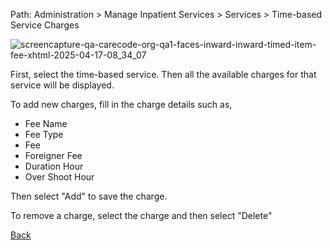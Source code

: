 Path: Administration > Manage Inpatient Services > Services > Time-based Service Charges

![screencapture-qa-carecode-org-qa1-faces-inward-inward-timed-item-fee-xhtml-2025-04-17-08_34_07](https://github.com/user-attachments/assets/6f919aa6-e9e5-4921-b60e-cad8b7f6a332)

First, select the time-based service. Then all the available charges for that service will be displayed.

To add new charges, fill in the charge details such as,
* Fee Name
* Fee Type
* Fee
* Foreigner Fee
* Duration Hour
* Over Shoot Hour

Then select "Add" to save the charge.

To remove a charge, select the charge and then select "Delete"

[Back](https://github.com/hmislk/hmis/wiki/Manage-Inpatient-Services)
